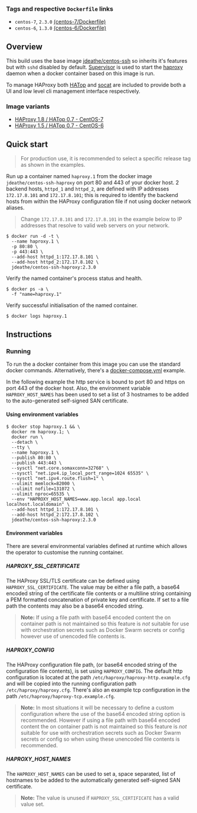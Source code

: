 ### Tags and respective `Dockerfile` links

- `centos-7`, `2.3.0` [(centos-7/Dockerfile)](https://github.com/jdeathe/centos-ssh-haproxy/blob/centos-7/Dockerfile)
- `centos-6`, `1.3.0` [(centos-6/Dockerfile)](https://github.com/jdeathe/centos-ssh-haproxy/blob/centos-6/Dockerfile)

## Overview

This build uses the base image [jdeathe/centos-ssh](https://github.com/jdeathe/centos-ssh) so inherits it's features but with `sshd` disabled by default. [Supervisor](http://supervisord.org/) is used to start the [haproxy](http://www.haproxy.org/) daemon when a docker container based on this image is run.

To manage HAProxy both [HATop](http://feurix.org/projects/hatop/) and [socat](http://www.dest-unreach.org/socat/) are included to provide both a UI and low level cli management interface respectively.

### Image variants

- [HAProxy 1.8 / HATop 0.7 - CentOS-7](https://github.com/jdeathe/centos-ssh-haproxy/blob/centos-7)
- [HAProxy 1.5 / HATop 0.7 - CentOS-6](https://github.com/jdeathe/centos-ssh-haproxy/blob/centos-6)

## Quick start

> For production use, it is recommended to select a specific release tag as shown in the examples.

Run up a container named `haproxy.1` from the docker image `jdeathe/centos-ssh-haproxy` on port 80 and 443 of your docker host. 2 backend hosts, `httpd_1` and `httpd_2`, are defined with IP addresses `172.17.8.101` and `172.17.8.101`; this is required to identify the backend hosts from within the HAProxy configuration file if not using docker network aliases.

> Change `172.17.8.101` and `172.17.8.101` in the example below to IP addresses that resolve to valid web servers on your network.

```
$ docker run -d -t \
  --name haproxy.1 \
  -p 80:80 \
  -p 443:443 \
  --add-host httpd_1:172.17.8.101 \
  --add-host httpd_2:172.17.8.102 \
  jdeathe/centos-ssh-haproxy:2.3.0
```

Verify the named container's process status and health.

```
$ docker ps -a \
  -f "name=haproxy.1"
```

Verify successful initialisation of the named container.

```
$ docker logs haproxy.1
```

## Instructions

### Running

To run the a docker container from this image you can use the standard docker commands. Alternatively, there's a [docker-compose.yml](https://github.com/jdeathe/centos-ssh-haproxy/blob/centos-7/docker-compose.yml) example.

In the following example the http service is bound to port 80 and https on port 443 of the docker host. Also, the environment variable `HAPROXY_HOST_NAMES` has been used to set a list of 3 hostnames to be added to the auto-generated self-signed SAN certificate.

#### Using environment variables

```
$ docker stop haproxy.1 && \
  docker rm haproxy.1; \
  docker run \
  --detach \
  --tty \
  --name haproxy.1 \
  --publish 80:80 \
  --publish 443:443 \
  --sysctl "net.core.somaxconn=32768" \
  --sysctl "net.ipv4.ip_local_port_range=1024 65535" \
  --sysctl "net.ipv4.route.flush=1" \
  --ulimit memlock=82000 \
  --ulimit nofile=131072 \
  --ulimit nproc=65535 \
  --env "HAPROXY_HOST_NAMES=www.app.local app.local localhost.localdomain" \
  --add-host httpd_1:172.17.8.101 \
  --add-host httpd_2:172.17.8.102 \
  jdeathe/centos-ssh-haproxy:2.3.0
```

#### Environment variables

There are several environmental variables defined at runtime which allows the operator to customise the running container.

##### HAPROXY_SSL_CERTIFICATE

The HAProxy SSL/TLS certificate can be defined using `HAPROXY_SSL_CERTIFICATE`. The value may be either a file path, a base64 encoded string of the certificate file contents or a multiline string containing a PEM formatted concatenation of private key and certificate. If set to a file path the contents may also be a base64 encoded string.

> **Note:** If using a file path with base64 encoded content the on container path is not maintained so this feature is *not* suitable for use with orchestration secrets such as Docker Swarm secrets or config however use of unencoded file contents is.

##### HAPROXY_CONFIG

The HAProxy configuration file path, (or base64 encoded string of the configuration file contents), is set using `HAPROXY_CONFIG`. The default http configuration is located at the path `/etc/haproxy/haproxy-http.example.cfg` and will be copied into the running configuration path `/etc/haproxy/haproxy.cfg`. There's also an example tcp configuration in the path `/etc/haproxy/haproxy-tcp.example.cfg`.

> **Note:** In most situations it will be necessary to define a custom configuration where the use of the base64 encoded string option is recommended. However if using a file path with base64 encoded content the on container path is not maintained so this feature is *not* suitable for use with orchestration secrets such as Docker Swarm secrets or config so when using these unencoded file contents is recommended.

##### HAPROXY_HOST_NAMES

The `HAPROXY_HOST_NAMES` can be used to set a, space separated, list of hostnames to be added to the automatically generated self-signed SAN certificate.

> **Note:** The value is unused if `HAPROXY_SSL_CERTIFICATE` has a valid value set.
